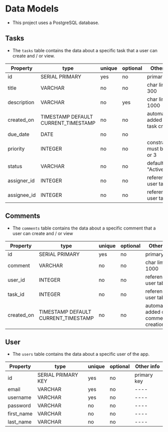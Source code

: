 # Data Models

- This project uses a PostgreSQL database.

## Tasks

- The `tasks` table contains the data about a specific task that a user can create and / or view.


| Property    | type                                | unique | optional | Other info                           |
|-------------|-------------------------------------|--------|----------|--------------------------------------|
| id          | SERIAL PRIMARY                      | yes    | no       | primary key                          |
| title       | VARCHAR                             | no     | no       | char limit 300                       |
| description | VARCHAR                             | no     | yes      | char limit 1000                      |
| created_on  | TIMESTAMP DEFAULT CURRENT_TIMESTAMP | no     | no       | automatically added on task creation |
| due_date    | DATE                                | no     | no       |                                      |
| priority    | INTEGER                             | no     | no       | constraint: must be 1, 2, or 3       |
| status      | VARCHAR                             | no     | no       | default is "Active"                  |
| assigner_id | INTEGER                             | no     | no       | references user table                |
| assignee_id | INTEGER                             | no     | no       | references user table                |


## Comments

- The `comments` table contains the data about a specific comment that a user can create and / or view


| Property   | type                                | unique | optional | Other info                              |
|------------|-------------------------------------|--------|----------|-----------------------------------------|
| id         | SERIAL PRIMARY                      | yes    | no       | primary key                             |
| comment    | VARCHAR                             | no     | no       | char limit 1000                         |
| user_id    | INTEGER                             | no     | no       | references user table                   |
| task_id    | INTEGER                             | no     | no       | references user table                   |
| created_on | TIMESTAMP DEFAULT CURRENT_TIMESTAMP | no     | no       | automatically added on comment creation |


## User

- The `users` table contains the data about a specific user of the app.


| Property  | type               | unique | optional | Other info  |
|-----------|--------------------|--------|----------|-------------|
| id        | SERIAL PRIMARY KEY | yes    | no       | primary key |
| email     | VARCHAR            | yes    | no       |   ----      |
| username  | VARCHAR            | yes    | no       |   ----      |
| password  | VARCHAR            | no     | no       |   ----      |
| first_name| VARCHAR            | no     | no       |   ----      |
| last_name | VARCHAR            | no     | no       |   ----      |
